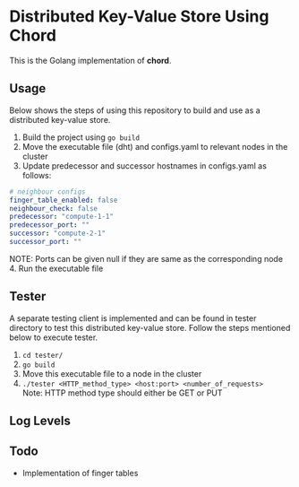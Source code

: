 # Distributed Key-Value Store Using Chord

This is the Golang implementation of **chord**.

## Usage

Below shows the steps of using this repository to build and use as a distributed 
key-value store.

1. Build the project using ``go build``
2. Move the executable file (dht) and configs.yaml to relevant nodes in the cluster
3. Update predecessor and successor hostnames in configs.yaml as follows:
```yaml
# neighbour configs
finger_table_enabled: false
neighbour_check: false
predecessor: "compute-1-1"
predecessor_port: ""
successor: "compute-2-1"
successor_port: ""
```
NOTE: Ports can be given null if they are same as the corresponding node   
  4. Run the executable file

## Tester

A separate testing client is implemented and can be found in tester directory to
test this distributed key-value store. Follow the steps mentioned below to execute 
tester.

1. `cd tester/`
2. `go build`
3. Move this executable file to a node in the cluster
4. `./tester <HTTP_method_type> <host:port> <number_of_requests>`     
  Note: HTTP method type should either be GET or PUT

## Log Levels

## Todo

- Implementation of finger tables